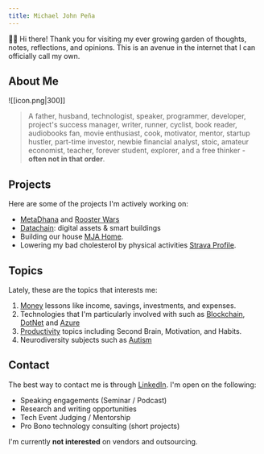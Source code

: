 ```yaml
---
title: Michael John Peña
---
```


👋🏼 Hi there! Thank you for visiting my ever growing garden of thoughts, notes, reflections, and opinions. This is an avenue in the internet that I can officially call my own.

## About Me
![[icon.png|300]]

> A father, husband, technologist, speaker, programmer, developer, project's success manager, writer, runner, cyclist, book reader, audiobooks fan, movie enthusiast, cook, motivator, mentor, startup hustler, part-time investor, newbie financial analyst, stoic, amateur economist, teacher, forever student, explorer, and a free thinker - **often not in that order**.

## Projects

Here are some of the projects I'm actively working on:

- [MetaDhana](https://www.metadhana.io/) and [Rooster Wars](https://www.roosterwars.io/)
- [Datachain](https://datachain.consulting/): digital assets & smart buildings
- Building our house [MJA Home](https://www.facebook.com/mjahome2023).
- Lowering my bad cholesterol by physical activities [Strava Profile](https://www.strava.com/athletes/22813178).

## Topics

Lately, these are the topics that interests me:

1. [Money](/tags/money) lessons like income, savings, investments, and expenses.
2. Technologies that I'm particularly involved with such as [Blockchain](/tags/blockchain), [DotNet](/tags/dotnet) and [Azure](/tags/azure)
3. [Productivity](/tags/productivity) topics including Second Brain, Motivation, and Habits.
4. Neurodiversity subjects such as [Autism](/tags/autism)

## Contact

The best way to contact me is through [LinkedIn](https://www.linkedin.com/in/michaeljohnpena/). I'm open on the following:

- Speaking engagements (Seminar / Podcast)
- Research and writing opportunities
- Tech Event Judging / Mentorship
- Pro Bono technology consulting (short projects)

I'm currently **not interested** on vendors and outsourcing.
